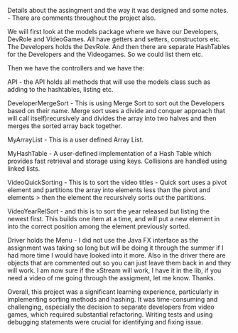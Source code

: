 Details about the assingment and the way it was designed and some notes. - There are comments throughout the project also.

We will first look at the models package where we have our Developers, DevRole and VideoGames. All have getters and setters, constructors etc.
The Developers holds the DevRole. And then there are separate HashTables for the Developers and the Videogames. So we could list them etc.

Then we have the controllers and we have the:

API - the API holds all methods that will use the models class such as adding to the hashtables, listing etc.

DeveloperMergeSort - This is using Merge Sort to sort out the Developers based on their name. Merge sort uses a divide and conquer
                     approach that will call itself)recursively and
                     divides the array into two halves and then merges the sorted array back together.

MyArrayList - This is a user defined Array List.

MyHashTable -  A user-defined implementation of a Hash Table
               which provides fast retrieval and storage using keys. Collisions are handled using linked lists.

VideoQuickSorting - This is to sort the video titles - Quick sort uses a pivot element and partitions the array into elements less than the
                    pivot and elements > then the element the recursively sorts out the partitions.

VideoYearRelSort - and this is to sort the year released but listing the newest first. This builds one item at a time, and will put a new
                   element in into the correct position among the element previously sorted.

Driver holds the Menu - I did not use the Java FX interface as the assignment was taking so long but will be doing it through the summer
if I had more time I would have looked into it more. Also in the driver there are objects that are commented out so you can just leave them back
in and they will work. I am now sure if the xStream will work, I have it in the lib, if you need a video of me going through
the assigment, let me know. Thanks.


Overall, this project was a significant learning experience, particularly in implementing sorting methods and hashing.
It was time-consuming and challenging, especially the decision to separate developers from video games,
which required substantial refactoring. Writing tests and using debugging statements were crucial for identifying and fixing issue.

